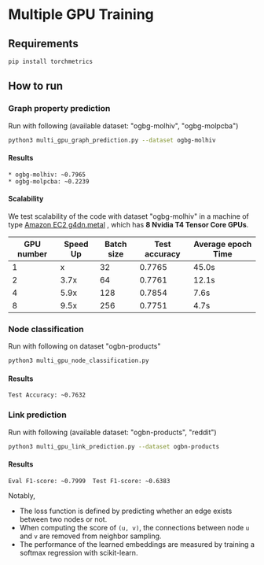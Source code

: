 Multiple GPU Training
============

Requirements
------------

```bash
pip install torchmetrics
```

How to run
-------

### Graph property prediction


Run with following (available dataset: "ogbg-molhiv", "ogbg-molpcba")
```bash
python3 multi_gpu_graph_prediction.py --dataset ogbg-molhiv
```

#### __Results__
```
* ogbg-molhiv: ~0.7965
* ogbg-molpcba: ~0.2239
```

#### __Scalability__
We test scalability of the code with dataset "ogbg-molhiv" in a machine of type <a href="https://aws.amazon.com/blogs/aws/now-available-ec2-instances-g4-with-nvidia-t4-tensor-core-gpus/">Amazon EC2 g4dn.metal</a>
, which has **8 Nvidia T4 Tensor Core GPUs**.


|GPU number |Speed Up |Batch size |Test accuracy |Average epoch Time|
| --- | ----------- | ----------- | -----------|-----------|
| 1 | x | 32 | 0.7765| 45.0s|
| 2 | 3.7x |64 | 0.7761|12.1s|
| 4 | 5.9x| 128 |  0.7854|7.6s|
| 8 | 9.5x| 256 |  0.7751|4.7s|


### Node classification


Run with following on dataset "ogbn-products"

```bash
python3 multi_gpu_node_classification.py
```

#### __Results__
```
Test Accuracy: ~0.7632
```

### Link prediction


Run with following (available dataset: "ogbn-products", "reddit")

```bash
python3 multi_gpu_link_prediction.py --dataset ogbn-products
```

#### __Results__
```
Eval F1-score: ~0.7999  Test F1-score: ~0.6383
```

Notably,

* The loss function is defined by predicting whether an edge exists between two nodes or not. 
* When computing the score of `(u, v)`, the connections between node `u` and `v` are removed from neighbor sampling.
* The performance of the learned embeddings are measured by training a softmax regression with scikit-learn.
